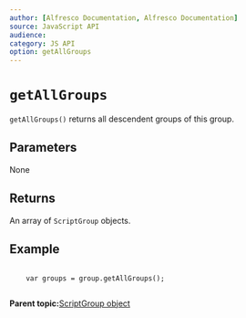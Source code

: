 ```yaml
---
author: [Alfresco Documentation, Alfresco Documentation]
source: JavaScript API
audience: 
category: JS API
option: getAllGroups
---
```


# `getAllGroups`

`getAllGroups()` returns all descendent groups of this group.

## Parameters

None

## Returns

An array of `ScriptGroup` objects.

## Example

```

    var groups = group.getAllGroups();
        
```

**Parent topic:**[ScriptGroup object](../references/API-JS-ScriptGroup.md)

